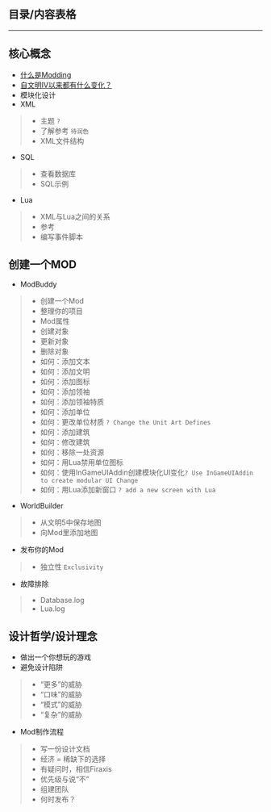 ## 目录/内容表格
*************
## 核心概念
- [什么是Modding](https://github.com/Ri0n72Y/civ5moddersGuideChineseTranslation/blob/master/text/core%20concept.md#%E4%BB%80%E4%B9%88%E6%98%AFmodding)
- [自文明IV以来都有什么变化？](https://github.com/Ri0n72Y/civ5moddersGuideChineseTranslation/blob/master/text/core%20concept.md#%E8%87%AA%E6%96%87%E6%98%8Eiv%E4%BB%A5%E6%9D%A5%E9%83%BD%E6%9C%89%E4%BB%80%E4%B9%88%E5%8F%98%E5%8C%96)
- 模块化设计
- XML
> - 主题 `?`  
> - 了解参考 `待润色`  
> - XML文件结构
- SQL
> - 查看数据库  
> - SQL示例  
- Lua
> - XML与Lua之间的关系  
> - 参考  
> - 编写事件脚本
## 创建一个MOD
- ModBuddy
> - 创建一个Mod
> - 整理你的项目
> - Mod属性
> - 创建对象
> - 更新对象
> - 删除对象
> - 如何：添加文本
> - 如何：添加文明
> - 如何：添加图标
> - 如何：添加领袖
> - 如何：添加领袖特质
> - 如何：添加单位
> - 如何：更改单位材质 `? Change the Unit Art Defines`
> - 如何：添加建筑
> - 如何：修改建筑
> - 如何：移除一处资源
> - 如何：用Lua禁用单位图标
> - 如何：使用InGameUIAddin创建模块化UI变化`? Use InGameUIAddin to create modular UI Change`
> - 如何：用Lua添加新窗口 `? add a new screen with Lua`
- WorldBuilder
> - 从文明5中保存地图
> - 向Mod里添加地图
- 发布你的Mod
> - 独立性 `Exclusivity`
- 故障排除
> - Database.log
> - Lua.log

## 设计哲学/设计理念
- 做出一个你想玩的游戏
- 避免设计陷阱
> - “更多”的威胁
> - “口味”的威胁
> - “模式”的威胁
> - “复杂”的威胁
- Mod制作流程
> - 写一份设计文档
> - 经济 = 稀缺下的选择
> - 有疑问时，相信Firaxis
> - 优先级与说“不”
> - 组建团队
> - 何时发布？